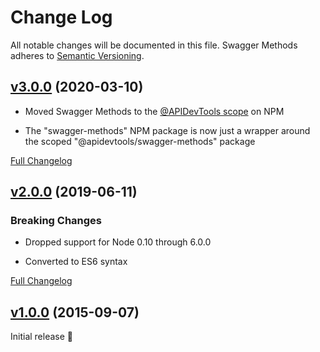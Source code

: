 Change Log
====================================================================================================
All notable changes will be documented in this file.
Swagger Methods adheres to [Semantic Versioning](http://semver.org/).


[v3.0.0](https://github.com/APIDevTools/swagger-methods/tree/v3.0.0) (2020-03-10)
----------------------------------------------------------------------------------------------------

- Moved Swagger Methods to the [@APIDevTools scope](https://www.npmjs.com/org/apidevtools) on NPM

- The "swagger-methods" NPM package is now just a wrapper around the scoped "@apidevtools/swagger-methods" package

[Full Changelog](https://github.com/APIDevTools/swagger-methods/compare/v2.1.0...v3.0.0)


[v2.0.0](https://github.com/APIDevTools/swagger-methods/tree/v2.0.0) (2019-06-11)
----------------------------------------------------------------------------------------------------

### Breaking Changes

- Dropped support for Node 0.10 through 6.0.0

- Converted to ES6 syntax

[Full Changelog](https://github.com/APIDevTools/swagger-methods/compare/v1.0.1...v2.0.0)


[v1.0.0](https://github.com/APIDevTools/swagger-methods/tree/v1.0.0) (2015-09-07)
----------------------------------------------------------------------------------------------------

Initial release 🎉
